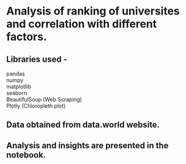 # Analysis of ranking of universites and correlation with different factors.
## Libraries used -
pandas\
numpy\
matplotlib\
seaborn\
BeautifulSoup (Web Scraping)\
Plotly (Chloropleth plot)
## Data obtained from data.world website.
## Analysis and insights are presented in the notebook.


